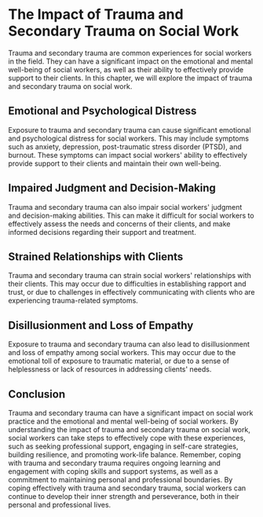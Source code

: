 The Impact of Trauma and Secondary Trauma on Social Work
============================================================================================================

Trauma and secondary trauma are common experiences for social workers in the field. They can have a significant impact on the emotional and mental well-being of social workers, as well as their ability to effectively provide support to their clients. In this chapter, we will explore the impact of trauma and secondary trauma on social work.

Emotional and Psychological Distress
------------------------------------

Exposure to trauma and secondary trauma can cause significant emotional and psychological distress for social workers. This may include symptoms such as anxiety, depression, post-traumatic stress disorder (PTSD), and burnout. These symptoms can impact social workers' ability to effectively provide support to their clients and maintain their own well-being.

Impaired Judgment and Decision-Making
-------------------------------------

Trauma and secondary trauma can also impair social workers' judgment and decision-making abilities. This can make it difficult for social workers to effectively assess the needs and concerns of their clients, and make informed decisions regarding their support and treatment.

Strained Relationships with Clients
-----------------------------------

Trauma and secondary trauma can strain social workers' relationships with their clients. This may occur due to difficulties in establishing rapport and trust, or due to challenges in effectively communicating with clients who are experiencing trauma-related symptoms.

Disillusionment and Loss of Empathy
-----------------------------------

Exposure to trauma and secondary trauma can also lead to disillusionment and loss of empathy among social workers. This may occur due to the emotional toll of exposure to traumatic material, or due to a sense of helplessness or lack of resources in addressing clients' needs.

Conclusion
----------

Trauma and secondary trauma can have a significant impact on social work practice and the emotional and mental well-being of social workers. By understanding the impact of trauma and secondary trauma on social work, social workers can take steps to effectively cope with these experiences, such as seeking professional support, engaging in self-care strategies, building resilience, and promoting work-life balance. Remember, coping with trauma and secondary trauma requires ongoing learning and engagement with coping skills and support systems, as well as a commitment to maintaining personal and professional boundaries. By coping effectively with trauma and secondary trauma, social workers can continue to develop their inner strength and perseverance, both in their personal and professional lives.
